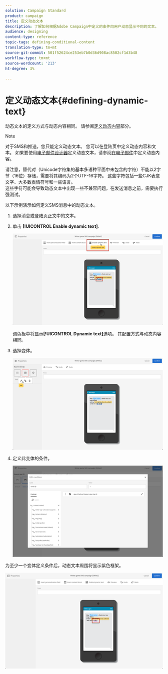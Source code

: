```yaml
---
solution: Campaign Standard
product: campaign
title: 定义动态文本
description: 了解如何根据Adobe Campaign中定义的条件向用户动态显示不同的文本。
audience: designing
content-type: reference
topic-tags: defining-conditional-content
translation-type: tm+mt
source-git-commit: 501f52624ce253eb7b0d36d908ac8502cf1d3b48
workflow-type: tm+mt
source-wordcount: '213'
ht-degree: 3%

---
```



# 定义动态文本{#defining-dynamic-text}

动态文本的定义方式与动态内容相同。 请参阅[定义动态内容](../../designing/using/personalization.md#defining-dynamic-content-in-an-email)部分。

>[!NOTE]
>
>对于SMS和推送，您只能定义动态文本。 您可以在登陆页中定义动态内容和文本。 如果要使用[电子邮件设计器](../../designing/using/designing-content-in-adobe-campaign.md)定义动态文本，请参阅[在电子邮件](../../designing/using/personalization.md#defining-dynamic-content-in-an-email)中定义动态内容。

请注意，替代对（Unicode字符集的基本多语种平面中未包含的字符）不能以2字节（16位）存储，需要将其编码为2个UTF-16字符。 这些字符包括一些CJK表意文字、大多数表情符号和一些语言。
<br>这些字符可能会导致动态文本中出现一些不兼容问题。在发送消息之前，需要执行强测试。


以下示例演示如何定义SMS消息中的动态文本。

1. 选择消息或登陆页正文中的文本。
1. 单击 **[!UICONTROL Enable dynamic text]**.

   ![](assets/dynamic_text_sms_1.png)

   调色板中将显示&#x200B;**[!UICONTROL Dynamic text]**&#x200B;选项。 其配置方式与动态内容相同。

1. 选择变体。

   ![](assets/dynamic_text_sms_2.png)

1. 定义此变体的条件。

   ![](assets/dynamic_text_sms_4.png)

为至少一个变体定义条件后，动态文本周围将显示紫色框架。

![](assets/dynamic_text_sms_3.png)
